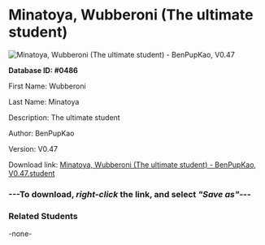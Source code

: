 # Minatoya, Wubberoni (The ultimate student)

<img src="Files/Minatoya, Wubberoni (The ultimate student).png" title="Minatoya, Wubberoni (The ultimate student) - BenPupKao, V0.47">

**Database ID: #0486**

First Name: Wubberoni

Last Name: Minatoya

Description: The ultimate student

Author: BenPupKao

Version: V0.47

Download link: <a href="https://raw.githubusercontent.com/Arbiter1223/Daigaku-Gurashi-Custom-Students/master/Files/Student Files/Minatoya%2C%20Wubberoni%20(The%20ultimate%20student)%20-%20BenPupKao%2C%20V0.47.student">Minatoya, Wubberoni (The ultimate student) - BenPupKao, V0.47.student</a>

### ---**To download, _right-click_ the link, and select _"Save as"_**---

### Related Students

-none-
